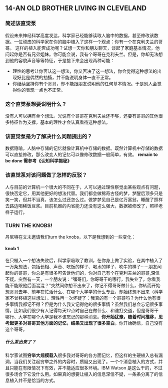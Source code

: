 ## 14-AN OLD BROTHER LIVING IN CLEVELAND

### 简述该直觉泵

假设未来神经科学高度发达，科学家已经能够读取人脑中的数据，甚至修改该数据。一位顽皮的科学家在你的脑中植入了这样一个观点：你有一个在克利夫兰的哥哥。
这样的植入能否成功呢？试想一天你和朋友聊天，谈起了家庭基本情况，他问起你是否有兄弟姐妹。你可能会说，我有个哥哥在克利夫兰。但是，你却无法想到他的容貌声音等等特征，于是接下来会出现两种可能：
* 理性的思考让你否认这一想法，你又否决了这一想法，你会觉得这种想法的出现好比是偶然的抽搐，并不能说明身体一直不正常。
* 你继续坚持你有个哥哥，却不能跟朋友说明他的任何基本情况。于是别人会觉得你的表现一点也不正常。

###  这个直觉泵想要说明什么？

没有人可以拥有单个想法。光说有个哥哥在克利夫兰还不够，还要有哥哥的其他很多特征作为支撑，基本的理性才会认真看待这种想法。


### 该直觉泵是为了解决什么问题提出的？

数据隐喻。人脑中存储的记忆就像计算机中存储的数据。既然计算机中存储的数据可以直接修改，那么改变人的记忆可以像修改数据一般简单，有效。
**remain to be done 需参考《认知科学揭秘》**

### 该直觉泵对该问题做了怎样的反驳？

人与目前的计算机一个很大的不同在于，人可以通过理性察觉出某些观点有问题，很快否定它，用其他更好的想法代替。我们都会做稀奇古怪的梦，梦醒后顶多只是笑一笑，但并不当真，该怎么过还怎么过。做梦梦见自己是亿万富翁，睡醒了照样去路边喝稀饭豆浆。目前机器的内省能力还没有这么强大，数据被修改了，照样老样子运行。
 
### TURN THE KNOBS!

丹尼特在文末邀请我们turn the knobs，以下是我想到的一些变化：

#### knob 1

在只植入一个想法失败后，科学家吸取了教训，在你身上做了实验，在其中植入了一万条想法，包括长相、声音、吃饭的样子、喝水的样子、吹牛的样子······朋友问起你的哥哥，你总是有很多可告诉他们的，你对自己有个在克利夫兰的哥哥,深信不疑。突然有一天，一个朋友说：“嘿哥们，你哥哥干的哪行，我失业了，你看我能不能跟他后面混混？”突然间你想不出来了，你记不得哥哥做什么，你转而开始想哥哥去年、前年在忙活什么、在哪个大学学的什么专业，却始终想不出来（科学家不曾移植这些想法）。理性再一次怀疑了：我真的有一个哥哥吗？为什么他有很多事情我都记不得？但是为什么我又记得他的很多事情？虽然我们总会忘记很多事情，比如我们很少有人记得每天12点时自己在做什么、和谁打交道，但是哥哥干哪行、大学在哪个大学是我不该忘记的那种消息。**你开始犹豫，随着时间推移，思考起更多对哥哥其他方面的记忆，结果又出现了很多空白**。你开始确信，自己没有这个哥哥。

##### 什么泵出来了？

科学家试图**穷举大规模载入**很多我对哥哥的各方面记忆，但这样的生硬植入总有漏洞，当我们关注起穷举之外的内容时，质疑又出现了。一个个消息植入的方式，并且只能在有限情况下有效，并不能适应很多环境。IBM Watson 是这么干的，不过很多场合下它没什么用。如果真的想要让植入的信息深信不疑，一条条分离了的信息植入并不是恰当的方式。



